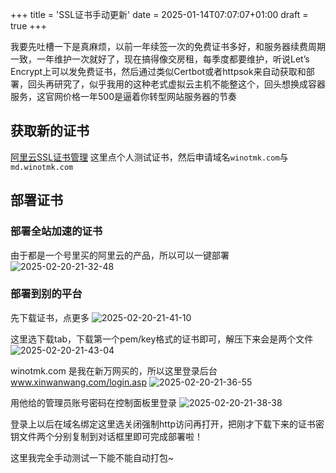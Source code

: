 +++
title = 'SSL证书手动更新'
date = 2025-01-14T07:07:07+01:00
draft = true
+++

我要先吐槽一下是真麻烦，以前一年续签一次的免费证书多好，和服务器续费周期一致，一年维护一次就好了，现在搞得像交房租，每季度都要维护，听说Let’s Encrypt上可以发免费证书，然后通过类似Certbot或者httpsok来自动获取和部署，回头再研究了，似乎我用的这种老式虚拟云主机不能整这个，回头想换成容器服务，这官网价格一年500是逼着你转型网站服务器的节奏
## 获取新的证书
[阿里云SSL证书管理](https://yundun.console.aliyun.com/?spm=5176.12818093_47.console-base_product-drawer-left.dcas.3be916d0TsU2HG&p=cas#/certExtend/free/cn-hangzhou?currentPage=1&pageSize=10&keyword=&statusCode=)
这里点个人测试证书，然后申请域名`winotmk.com`与`md.winotmk.com`
## 部署证书
### 部署全站加速的证书
由于都是一个号里买的阿里云的产品，所以可以一键部署
![2025-02-20-21-32-48](http://pictures.winotmk.com/250220_SSL%E8%AF%81%E4%B9%A6%E6%89%8B%E5%8A%A8%E6%9B%B4%E6%96%B0/2025-02-20-21-32-48_ae56f6ac.png)

### 部署到别的平台
先下载证书，点更多
![2025-02-20-21-41-10](http://pictures.winotmk.com/250220_SSL%E8%AF%81%E4%B9%A6%E6%89%8B%E5%8A%A8%E6%9B%B4%E6%96%B0/2025-02-20-21-41-10_324634aa.png)

这里选下载tab，下载第一个pem/key格式的证书即可，解压下来会是两个文件
![2025-02-20-21-43-04](http://pictures.winotmk.com/250220_SSL%E8%AF%81%E4%B9%A6%E6%89%8B%E5%8A%A8%E6%9B%B4%E6%96%B0/2025-02-20-21-43-04_7196ba9d.png)




winotmk.com 是我在新万网买的，所以这里登录后台
www.xinwanwang.com/login.asp
![2025-02-20-21-36-55](http://pictures.winotmk.com/250220_SSL%E8%AF%81%E4%B9%A6%E6%89%8B%E5%8A%A8%E6%9B%B4%E6%96%B0/2025-02-20-21-36-55_f6ef3881.png)

用他给的管理员账号密码在控制面板里登录
![2025-02-20-21-38-38](http://pictures.winotmk.com/250220_SSL%E8%AF%81%E4%B9%A6%E6%89%8B%E5%8A%A8%E6%9B%B4%E6%96%B0/2025-02-20-21-38-38_2334f30f.png)

登录上以后在域名绑定这里选关闭强制http访问再打开，把刚才下载下来的证书密钥文件两个分别复制到对话框里即可完成部署啦！

这里我完全手动测试一下能不能自动打包~

